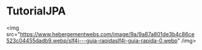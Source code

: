 # TutorialJPA


<img src="https://www.hebergementwebs.com/image/9a/9a87a801de3b4c86ce523c04455dadb9.webp/slf4j---guia-rapidaslf4j-guia-rapida-0.webp" /img>
